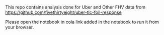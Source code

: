 This repo contains analysis done for Uber and Other FHV data from https://github.com/fivethirtyeight/uber-tlc-foil-response

Please open the notebook in cola link added in the notebook to run it from your browser.
